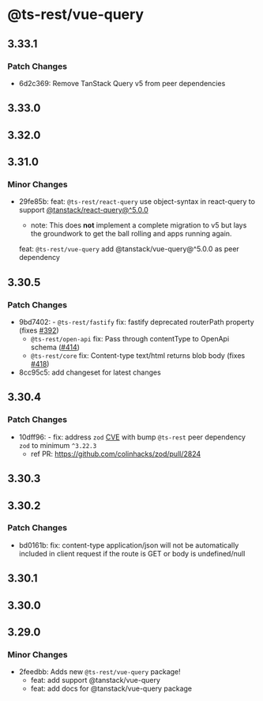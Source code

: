 # @ts-rest/vue-query

## 3.33.1

### Patch Changes

- 6d2c369: Remove TanStack Query v5 from peer dependencies

## 3.33.0

## 3.32.0

## 3.31.0

### Minor Changes

- 29fe85b: feat: `@ts-rest/react-query` use object-syntax in react-query to support [@tanstack/react-query@^5.0.0](https://tanstack.com/query/latest/docs/react/guides/migrating-to-v5)

  - note: This does **not** implement a complete migration to v5 but lays the groundwork to get the ball rolling and apps running again.

  feat: `@ts-rest/vue-query` add @tanstack/vue-query@^5.0.0 as peer dependency

## 3.30.5

### Patch Changes

- 9bd7402: - `@ts-rest/fastify` fix: fastify deprecated routerPath property (fixes [#392](https://github.com/ts-rest/ts-rest/issues/392))
  - `@ts-rest/open-api` fix: Pass through contentType to OpenApi schema ([#414](https://github.com/ts-rest/ts-rest/pull/414))
  - `@ts-rest/core` fix: Content-type text/html returns blob body (fixes [#418](https://github.com/ts-rest/ts-rest/issues/418))
- 8cc95c5: add changeset for latest changes

## 3.30.4

### Patch Changes

- 10dff96: - fix: address `zod` [CVE](https://nvd.nist.gov/vuln/detail/CVE-2023-4316) with bump `@ts-rest` peer dependency `zod` to minimum `^3.22.3`
  - ref PR: https://github.com/colinhacks/zod/pull/2824

## 3.30.3

## 3.30.2

### Patch Changes

- bd0161b: fix: content-type application/json will not be automatically included in client request if the route is GET or body is undefined/null

## 3.30.1

## 3.30.0

## 3.29.0

### Minor Changes

- 2feedbb: Adds new `@ts-rest/vue-query` package!
  - feat: add support @tanstack/vue-query
  - feat: add docs for @tanstack/vue-query package
